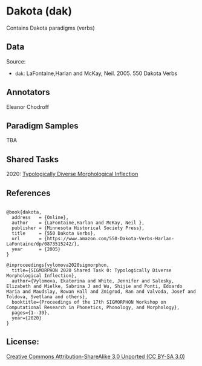 # Dakota (dak)

Contains Dakota paradigms (verbs)

## Data

Source:
- `dak`: LaFontaine,Harlan and McKay, Neil. 2005. 550 Dakota Verbs

## Annotators
Eleanor Chodroff

## Paradigm Samples
TBA

## Shared Tasks

2020: [Typologically Diverse Morphological Inflection](https://www.aclweb.org/anthology/2020.sigmorphon-1.1/)


## References
```

@book{dakota,
  address   = {Online},
  author    = {LaFontaine,Harlan and McKay, Neil },
  publisher = {Minnesota Historical Society Press},
  title     = {550 Dakota Verbs},
  url       = {https://www.amazon.com/550-Dakota-Verbs-Harlan-LaFontaine/dp/0873515242/},
  year      = {2005}
}

@inproceedings{vylomova2020sigmorphon,
  title={SIGMORPHON 2020 Shared Task 0: Typologically Diverse Morphological Inflection},
  author={Vylomova, Ekaterina and White, Jennifer and Salesky, Elizabeth and Mielke, Sabrina J and Wu, Shijie and Ponti, Edoardo Maria and Maudslay, Rowan Hall and Zmigrod, Ran and Valvoda, Josef and Toldova, Svetlana and others},
  booktitle={Proceedings of the 17th SIGMORPHON Workshop on Computational Research in Phonetics, Phonology, and Morphology},
  pages={1--39},
  year={2020}
}

```

## License: 
 [Creative Commons Attribution-ShareAlike 3.0 Unported (CC BY-SA 3.0)](https://creativecommons.org/licenses/by-sa/3.0/)

